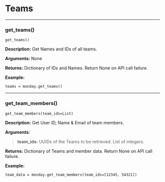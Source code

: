 # Teams

---
### get_teams()
    get_teams()

**Description:**
Get Names and IDs of all teams.

**Arguments:**
None

**Returns:**
Dictionary of IDs and Names. Return None on API call failure.

**Example:**

```teams = monday.get_teams()```

---
### get_team_members()
    get_team_members(team_ids=List)

**Description:**
Get User ID, Name & Email of team members.

**Arguments:**
> **team_ids:** UUIDs of the Teams to be retrieved. List of integers.

**Returns:**
Dictionary of Teams and member data. Return None on API call failure.

**Example:**

```team_data = monday.get_team_members(team_ids=[12345, 54321])```